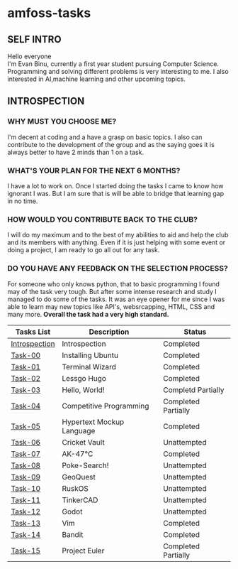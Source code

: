 # amfoss-tasks

## SELF INTRO
Hello everyone<br>
I'm Evan Binu, currently a first year student pursuing Computer Science. Programming and solving different problems is very interesting to me. I also interested in AI,machine learning and other upcoming topics.

## INTROSPECTION
### WHY MUST YOU CHOOSE ME?
I'm decent at coding and a have a grasp on basic topics. I also can contribute to the development of the group and as the saying goes it is always better to have 2 minds than 1 on a task.
### WHAT'S YOUR PLAN FOR THE NEXT 6 MONTHS?
I have a lot to work on. Once I started doing the tasks I came to know how ignorant I was. But I am sure that is will be able to bridge that learning gap in no time.
### HOW WOULD YOU CONTRIBUTE BACK TO THE CLUB?
I will do my maximum and to the best of my abilities to aid and help the club and its members with anything. Even if it is just helping with some event or doing a project, I am ready to go all out for any task.
### DO YOU HAVE ANY FEEDBACK ON THE SELECTION PROCESS?
For someone who only knows python, that to basic programming I found may of the task very tough. But after some intense research and study I managed to do some of the tasks. It was an eye opener for me since I was able to learn may new topics like API's, websrcapping, HTML, CSS and many more.<b>
Overall the task had a very high standard.

**Tasks List**|**Description**|**Status**
--------------|---------------|---------------
[Introspection](https://github.com/RuijerdSuperdia/amfoss_Tasks)|Introspection|Completed
[Task-00](https://github.com/RuijerdSuperdia/amfoss_Tasks/blob/main/SOLUTION.md)|Installing Ubuntu|Completed
[Task-01](https://github.com/RuijerdSuperdia/amfoss_Tasks/tree/main/task01/codes)|Terminal Wizard|Completed
[Task-02](https://github.com/RuijerdSuperdia/amfoss_Tasks/tree/main/task02)|Lessgo Hugo|Completed
[Task-03](https://github.com/RuijerdSuperdia/amfoss_Tasks/tree/main/task03)|Hello, World!|Completd Partially
[Task-04](https://github.com/RuijerdSuperdia/amfoss_Tasks/tree/main/task04)|Competitive Programming|Completed Partially
[Task-05](https://github.com/RuijerdSuperdia/amfoss_Tasks/tree/main/task05)|Hypertext Mockup Language|Completed
[Task-06](https://github.com/RuijerdSuperdia/amfoss_Tasks/tree/main/task06)|Cricket Vault|Unattempted
[Task-07](https://github.com/RuijerdSuperdia/amfoss_Tasks/tree/main/task07)|AK-47℃|Completed
[Task-08](https://github.com/RuijerdSuperdia/amfoss_Tasks/tree/main/task08)|Poke-Search!|Unattempted
[Task-09](https://github.com/RuijerdSuperdia/amfoss_Tasks/tree/main/task09)|GeoQuest|Unattempted
[Task-10](https://github.com/RuijerdSuperdia/amfoss_Tasks/tree/main/task10)|RuskOS|Unattempted
[Task-11](https://github.com/RuijerdSuperdia/amfoss_Tasks/tree/main/task11)|TinkerCAD|Unattempted
[Task-12](https://github.com/RuijerdSuperdia/amfoss_Tasks/tree/main/task12)|Godot|Unattempted
[Task-13](https://github.com/RuijerdSuperdia/amfoss_Tasks/tree/main/task13)|Vim|Completed
[Task-14](https://github.com/RuijerdSuperdia/amfoss_Tasks/tree/main/task14)|Bandit|Completed
[Task-15](https://github.com/RuijerdSuperdia/amfoss_Tasks/tree/main/task15)|Project Euler|Completed Partially
